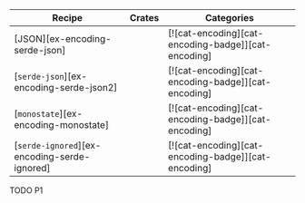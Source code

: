 | Recipe | Crates | Categories |
|--------|--------|------------|
| [JSON][ex-encoding-serde-json] |  | [![cat-encoding][cat-encoding-badge]][cat-encoding] |
| [`serde-json`][ex-encoding-serde-json2] |  | [![cat-encoding][cat-encoding-badge]][cat-encoding] |
| [`monostate`][ex-encoding-monostate] |  | [![cat-encoding][cat-encoding-badge]][cat-encoding] |
| [`serde-ignored`][ex-encoding-serde-ignored] |  | [![cat-encoding][cat-encoding-badge]][cat-encoding] |

<div class="hidden">
TODO P1
</div>
